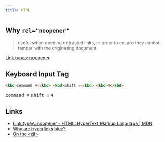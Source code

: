 ```yaml
---
title: HTML
---
```


## Why `rel="noopener"`

> useful when opening untrusted links, in order to ensure they cannot tamper with the originating document

[Link types: noopener](https://developer.mozilla.org/en-US/docs/Web/HTML/Link_types/noopener?q=noopen)

## Keyboard Input Tag

```html
<kbd>command ⌘</kbd> <kbd>shift ⇧</kbd> <kbd>4</kbd>
```

<kbd>command ⌘</kbd> <kbd>shift ⇧</kbd> <kbd>4</kbd>

## Links

- [Link types: noopener - HTML: HyperText Markup Language | MDN](https://developer.mozilla.org/en-US/docs/Web/HTML/Link_types/noopener)
- [Why are hyperlinks blue?](https://blog.mozilla.org/en/internet-culture/deep-dives/why-are-hyperlinks-blue/)
- [On the &#60;dl&#62;](https://benmyers.dev/blog/on-the-dl/)